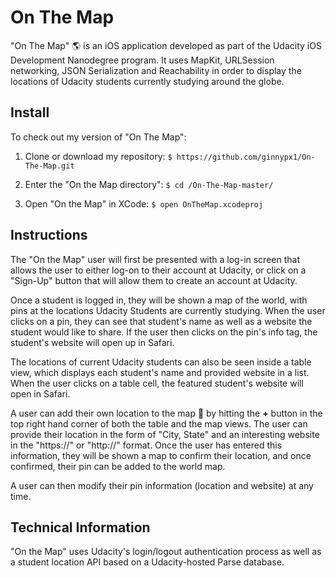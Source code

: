 # On The Map

"On The Map" :earth_americas: is an iOS application developed as part of the Udacity iOS Development Nanodegree program. It uses MapKit, URLSession networking, JSON Serialization and Reachability in order to display the locations of Udacity students currently studying around the globe.

## Install

To check out my version of "On The Map":

1. Clone or download my repository:
` $ https://github.com/ginnypx1/On-The-Map.git `

2. Enter the "On the Map directory":
` $ cd /On-The-Map-master/ `

3. Open "On the Map" in XCode:
` $ open OnTheMap.xcodeproj `

## Instructions

The "On the Map" user will first be presented with a log-in screen that allows the user to either log-on to their account at Udacity, or click on a "Sign-Up" button that will allow them to create an account at Udacity.

Once a student is logged in, they will be shown a map of the world, with pins at the locations Udacity Students are currently studying. When the user clicks on a pin, they can see that student's name as well as a website the student would like to share. If the user then clicks on the pin's info tag, the student's website will open up in Safari.

The locations of current Udacity students can also be seen inside a table view, which displays each student's name and provided website in a list. When the user clicks on a table cell, the featured student's website will open in Safari.

A user can add their own location to the map :round_pushpin: by hitting the **+** button in the top right hand corner of both the table and the map views. The user can provide their location in the form of "City, State" and an interesting website in the "https://" or "http://" format. Once the user has entered this information, they will be shown a map to confirm their location, and once confirmed, their pin can be added to the world map.

A user can then modify their pin information (location and website) at any time.

## Technical Information

"On the Map" uses Udacity's login/logout authentication process as well as a student location API based on a Udacity-hosted Parse database.
